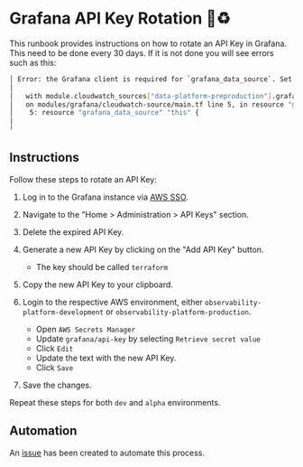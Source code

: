 # Grafana API Key Rotation 🔑♻️

This runbook provides instructions on how to rotate an API Key in Grafana. This need to be done every 30 days. If it is not done you will see errors such as this:

```bash
│ Error: the Grafana client is required for `grafana_data_source`. Set the auth and url provider attributes
│
│   with module.cloudwatch_sources["data-platform-preproduction"].grafana_data_source.this,
│   on modules/grafana/cloudwatch-source/main.tf line 5, in resource "grafana_data_source" "this":
│    5: resource "grafana_data_source" "this" {
│
╵
```

## Instructions

Follow these steps to rotate an API Key:

1. Log in to the Grafana instance via [AWS SSO](https://moj.awsapps.com/start#/).

1. Navigate to the "Home > Administration > API Keys" section.

1. Delete the expired API Key.

1. Generate a new API Key by clicking on the "Add API Key" button.

    - The key should be called `terraform`

1. Copy the new API Key to your clipboard.

1. Login to the respective AWS environment, either `observability-platform-development` or `observability-platform-production`.

    - Open `AWS Secrets Manager`
    - Update `grafana/api-key` by selecting `Retrieve secret value`
    - Click `Edit`
    - Update the text with the new API Key.
    - Click `Save`

1. Save the changes.

Repeat these steps for both `dev` and `alpha` environments.

## Automation

An [issue](https://github.com/ministryofjustice/observability-platform/issues/18) has been created to automate this process.
